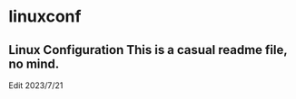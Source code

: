 # linuxconf
Linux Configuration
This is a casual readme file, no mind.
---------------------------------------
Edit 2023/7/21
